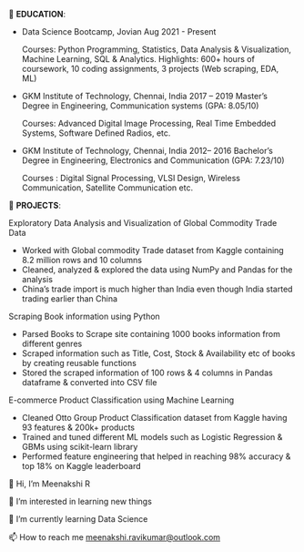 🔗 **EDUCATION**:

- Data Science Bootcamp, Jovian
Aug 2021 - Present

  Courses: Python Programming, Statistics, Data Analysis & Visualization, Machine Learning, SQL & Analytics.
  Highlights: 600+ hours of coursework, 10 coding assignments, 3 projects (Web scraping, EDA, ML)

- GKM Institute of Technology, Chennai, India                                                                                                2017 – 2019
  Master’s Degree in Engineering, Communication systems (GPA: 8.05/10)

  Courses: Advanced Digital Image Processing, Real Time Embedded Systems, Software Defined Radios, etc.

- GKM Institute of Technology, Chennai, India                                                                                                2012– 2016 
  Bachelor’s Degree in Engineering, Electronics and Communication (GPA: 7.23/10)

  Courses : Digital Signal Processing, VLSI Design, Wireless Communication, Satellite Communication etc.

🔗 **PROJECTS**:

Exploratory Data Analysis and Visualization of Global Commodity Trade Data
 - Worked with Global commodity Trade dataset from Kaggle containing 8.2 million rows and 10 columns
 - Cleaned, analyzed & explored the data using NumPy and Pandas for the analysis
 - China’s trade import is much higher than India even though India started trading earlier than China


Scraping Book information using Python
 - Parsed Books to Scrape site containing 1000 books information from different genres 
 - Scraped information such as Title, Cost, Stock & Availability etc of books by creating reusable functions
 - Stored the scraped information of 100 rows & 4 columns in Pandas dataframe & converted into CSV file

E-commerce Product Classification using Machine Learning
 - Cleaned Otto Group Product Classification dataset from Kaggle having 93 features & 200k+ products
 - Trained and tuned different ML models such as Logistic Regression & GBMs using scikit-learn library
 - Performed feature engineering that helped in reaching 98% accuracy & top 18% on Kaggle leaderboard



👋 Hi, I’m Meenakshi R

👀 I’m interested in learning new things

🌱 I’m currently learning Data Science

📫 How to reach me meenakshi.ravikumar@outlook.com


<!---
meenakshiravi7/meenakshiravi7 is a ✨ special ✨ repository because its `README.md` (this file) appears on your GitHub profile.
You can click the Preview link to take a look at your changes.
--->
